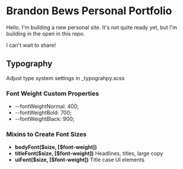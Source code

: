 # Brandon Bews Personal Portfolio

Hello. I'm building a new personal site. It's not quite ready yet, but I'm building in the open in this repo.

I can't wait to share!

## Typography

Adjust type system settings in \_typograhpy.scss

### Font Weight Custom Properties

- --fontWeightNormal: 400;
- --fontWeightBold: 700;
- --fontWeightBlack: 900;

### Mixins to Create Font Sizes

- **bodyFont(\$size, [$font-weight])**
- **titleFont(\$size, [$font-weight])**
  Headlines, titles, large copy
- **uiFont(\$size, [$font-weight])**
  Title case UI elements
